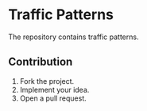 # Traffic Patterns

The repository contains traffic patterns.

## Contribution

1. Fork the project.
2. Implement your idea.
3. Open a pull request.
